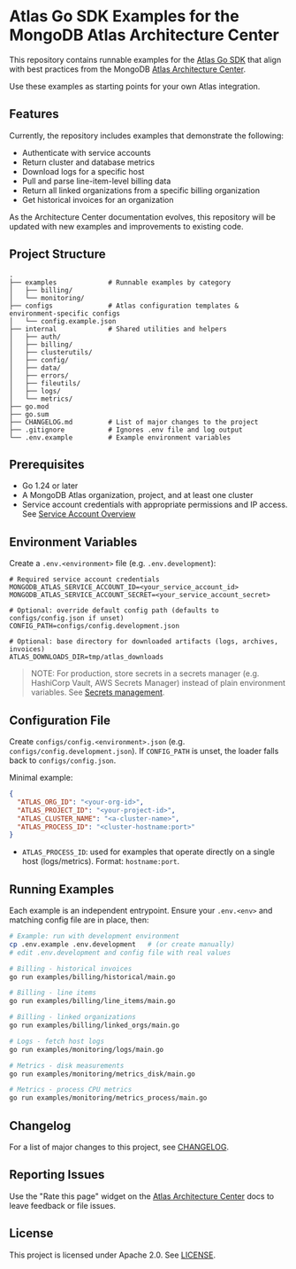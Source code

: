 # Atlas Go SDK Examples for the MongoDB Atlas Architecture Center

This repository contains runnable examples for the
[Atlas Go SDK](https://www.mongodb.com/docs/atlas/sdk/)
that align with best practices from the MongoDB
[Atlas Architecture Center](https://www.mongodb.com/docs/atlas/architecture/current/).

Use these examples as starting points for your own Atlas integration.

## Features

Currently, the repository includes examples that demonstrate the following:

- Authenticate with service accounts
- Return cluster and database metrics
- Download logs for a specific host
- Pull and parse line-item-level billing data
- Return all linked organizations from a specific billing organization
- Get historical invoices for an organization

As the Architecture Center documentation evolves, this repository will be updated with new examples 
and improvements to existing code. 

## Project Structure

```text
.
├── examples             # Runnable examples by category
│   ├── billing/
│   └── monitoring/
├── configs              # Atlas configuration templates & environment-specific configs
│   └── config.example.json
├── internal             # Shared utilities and helpers
│   ├── auth/
│   ├── billing/
│   ├── clusterutils/
│   ├── config/
│   ├── data/
│   ├── errors/
│   ├── fileutils/
│   ├── logs/
│   └── metrics/
├── go.mod
├── go.sum
├── CHANGELOG.md         # List of major changes to the project 
├── .gitignore           # Ignores .env file and log output
└── .env.example         # Example environment variables
```

## Prerequisites

- Go 1.24 or later
- A MongoDB Atlas organization, project, and at least one cluster
- Service account credentials with appropriate permissions and IP access. See
  [Service Account Overview](https://www.mongodb.com/docs/atlas/api/service-accounts-overview/)

## Environment Variables

Create a `.env.<environment>` file (e.g. `.env.development`):

```dotenv
# Required service account credentials
MONGODB_ATLAS_SERVICE_ACCOUNT_ID=<your_service_account_id>
MONGODB_ATLAS_SERVICE_ACCOUNT_SECRET=<your_service_account_secret>

# Optional: override default config path (defaults to configs/config.json if unset)
CONFIG_PATH=configs/config.development.json

# Optional: base directory for downloaded artifacts (logs, archives, invoices)
ATLAS_DOWNLOADS_DIR=tmp/atlas_downloads
```

> NOTE: For production, store secrets in a secrets manager (e.g. HashiCorp Vault,
> AWS Secrets Manager) instead of plain environment variables.
> See [Secrets management](https://www.mongodb.com/docs/atlas/architecture/current/auth/#secrets-management).

## Configuration File

Create `configs/config.<environment>.json` (e.g. `configs/config.development.json`).
If `CONFIG_PATH` is unset, the loader falls back to `configs/config.json`.

Minimal example:
```json
{
  "ATLAS_ORG_ID": "<your-org-id>",
  "ATLAS_PROJECT_ID": "<your-project-id>",
  "ATLAS_CLUSTER_NAME": "<a-cluster-name>",
  "ATLAS_PROCESS_ID": "<cluster-hostname:port>"
}
```
- `ATLAS_PROCESS_ID`: used for examples that operate directly on a single host (logs/metrics). Format: `hostname:port`.

## Running Examples

Each example is an independent entrypoint. Ensure your `.env.<env>` and matching config file are in place, then:

```bash
# Example: run with development environment
cp .env.example .env.development   # (or create manually)
# edit .env.development and config file with real values

# Billing - historical invoices
go run examples/billing/historical/main.go

# Billing - line items
go run examples/billing/line_items/main.go

# Billing - linked organizations
go run examples/billing/linked_orgs/main.go

# Logs - fetch host logs
go run examples/monitoring/logs/main.go

# Metrics - disk measurements
go run examples/monitoring/metrics_disk/main.go

# Metrics - process CPU metrics
go run examples/monitoring/metrics_process/main.go
```

## Changelog

For a list of major changes to this project, see [CHANGELOG](CHANGELOG.md).

## Reporting Issues

Use the "Rate this page" widget on the
[Atlas Architecture Center](https://www.mongodb.com/docs/atlas/architecture/current/)
docs to leave feedback or file issues.

## License

This project is licensed under Apache 2.0. See [LICENSE](LICENSE.md).
